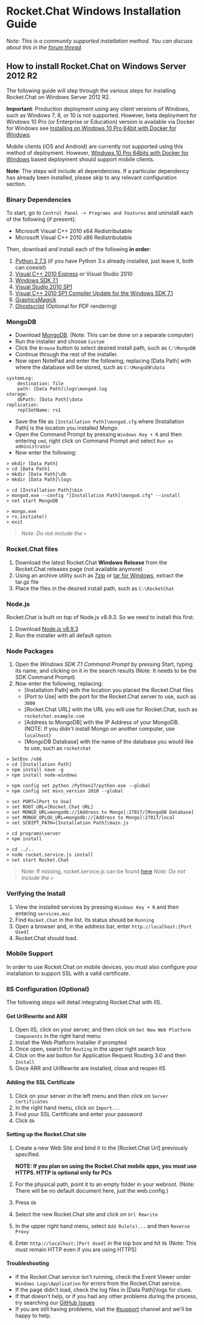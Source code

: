 # Rocket.Chat Windows Installation Guide

_Note: This is a community supported installation method. You can discuss about this in the_ [_forum thread_](https://forums.rocket.chat/t/broken-windows-server-2012-r2-installation-guide/413/2)_._

## How to install Rocket.Chat on Windows Server 2012 R2

The following guide will step through the various steps for installing Rocket.Chat on Windows Server 2012 R2.

**Important**: Production deployment using any client versions of Windows, such as Windows 7, 8, or 10 is not supported. However, beta deployment for Windows 10 Pro \(or Enterprise or Education\) version is available via Docker for Windows see [Installing on Windows 10 Pro 64bit with Docker for Windows](windows-10-pro.md).

Mobile clients \(iOS and Android\) are currently not supported using this method of deployment. However, [Windows 10 Pro 64bits with Docker for Windows](windows-10-pro.md) based deployment should support mobile clients.

**Note**: The steps will include all dependencies. If a particular dependency has already been installed, please skip to any relevant configuration section.

### Binary Dependencies

To start, go to `Control Panel -> Programs and Features` and uninstall each of the following \(if present\):

* Microsoft Visual C++ 2010 x64 Redistributable
* Microsoft Visual C++ 2010 x86 Redistributable

Then, download and install each of the following **in order**:

1. [Python 2.7.3](https://www.python.org/ftp/python/2.7.3/python-2.7.3.msi) \(if you have Python 3.x already installed, just leave it, both can coexist\)
2. [Visual C++ 2010 Express](https://support.microsoft.com/en-us/help/2977003/the-latest-supported-visual-c-downloads) or Visual Studio 2010
3. [Windows SDK 7.1](http://www.microsoft.com/en-us/download/details.aspx?id=8279)
4. [Visual Studio 2010 SP1](https://www.microsoft.com/en-us/download/details.aspx?id=34677)
5. [Visual C++ 2010 SP1 Compiler Update for the Windows SDK 7.1](http://www.microsoft.com/en-us/download/details.aspx?id=4422)
6. [GraphicsMagick](http://www.graphicsmagick.org/INSTALL-windows.html#prerequisites)
7. [Ghostscript](http://ghostscript.com/download/gsdnld.html) \(Optional for PDF rendering\)

### MongoDB

* Download [MongoDB](https://www.mongodb.org/downloads#production). \(Note: This can be done on a separate computer\)
* Run the installer and choose `Custom`
* Click the `Browse` button to select desired install path, such as `C:\MongoDB`
* Continue through the rest of the installer.
* Now open NotePad and enter the following, replacing \[Data Path\] with where the database will be stored, such as `C:\MongoDB\data`

```text
systemLog:
    destination: file
    path: [Data Path]\logs\mongod.log
storage:
    dbPath: [Data Path]\data
replication:
    replSetName: rs1
```

* Save the file as `[Installation Path]\mongod.cfg` where \[Installation Path\] is the location you installed Mongo
* Open the Command Prompt by pressing `Windows Key + R` and then entering `cmd`, right click on Command Prompt and select `Run as administrator`
* Now enter the following:

```text
> mkdir [Data Path]
> cd [Data Path]
> mkdir [Data Path]\db
> mkdir [Data Path]\logs

> cd [Installation Path]\bin
> mongod.exe --config "[Installation Path]\mongod.cfg" --install
> net start MongoDB

> mongo.exe
> rs.initiate()
> exit
```

> _Note: Do not include the `>`_

### Rocket.Chat files

1. Download the latest Rocket.Chat **Windows Release** from the Rocket.Chat releases page \(not available anymore\)
2. Using an archive utility such as [7zip](http://www.7-zip.org/) or [tar for Windows](http://gnuwin32.sourceforge.net/packages/gtar.htm), extract the tar.gz file
3. Place the files in the desired install path, such as `C:\RocketChat`

### Node.js

Rocket.Chat is built on top of Node.js v8.9.3. So we need to install this first.

1. Download [Node.js v8.9.3](https://nodejs.org/dist/v8.9.3/node-v8.9.3-x86.msi)
2. Run the installer with all default option.

### Node Packages

1. Open the _Windows SDK 7.1 Command Prompt_ by pressing Start, typing its name, and clicking on it in the search results \(Note: It needs to be the SDK Command Prompt\)
2. Now enter the following, replacing:
   * \[Installation Path\] with the location you placed the Rocket.Chat files
   * \[Port to Use\] with the port for the Rocket.Chat server to use, such as `3000`
   * \[Rocket.Chat URL\] with the URL you will use for Rocket.Chat, such as `rocketchat.example.com`
   * \[Address to MongoDB\] with the IP Address of your MongoDB. \(NOTE: If you didn't install Mongo on another computer, use `localhost`\)
   * \[MongoDB Database\] with the name of the database you would like to use, such as `rocketchat`

```text
> SetEnv /x86
> cd [Installation Path]
> npm install nave -g
> npm install node-windows

> npm config set python /Python27/python.exe --global
> npm config set msvs_version 2010 --global

> set PORT=[Port to Use]
> set ROOT_URL=[Rocket.Chat URL]
> set MONGO_URL=mongodb://[Address to Mongo]:27017/[MongoDB Database]
> set MONGO_OPLOG_URL=mongodb://[Address to Mongo]:27017/local
> set SCRIPT_PATH=[Installation Path]\main.js

> cd programs\server
> npm install

> cd ../..
> node rocket.service.js install
> net start Rocket.Chat
```

> Note: If missing, rocket.service.js can be found [here](https://github.com/Sing-Li/bbug/blob/master/images/rocket.service.js) _Note: Do not include the `>`_

### Verifying the Install

1. View the installed services by pressing `Windows Key + R` and then entering `services.msc`
2. Find `Rocket.Chat` in the list. Its status should be `Running`
3. Open a browser and, in the address bar, enter `http://localhost:[Port Used]`
4. Rocket.Chat should load.

### Mobile Support

In order to use Rocket.Chat on mobile devices, you must also configure your installation to support SSL with a valid certificate.

### IIS Configuration \(Optional\)

The following steps will detail integrating Rocket.Chat with IIS.

#### Get UrlRewrite and ARR

1. Open IIS, click on your server, and then click on `Get New Web Platform Components` in the right hand menu
2. Install the Web Platform Installer if prompted
3. Once open, search for `Routing` in the upper right search box
4. Click on the `Add` button for Application Request Routing 3.0 and then `Install`
5. Once ARR and UrlRewrite are installed, close and reopen IIS

#### Adding the SSL Certificate

1. Click on your server in the left menu and then click on `Server Certificates`
2. In the right hand menu, click on `Import...`
3. Find your SSL Certificate and enter your password
4. Click `Ok`

#### Setting up the Rocket.Chat site

1. Create a new Web Site and bind it to the \[Rocket.Chat Url\] previously specified.

   **NOTE: If you plan on using the Rocket.Chat mobile apps, you must use HTTPS. HTTP is optional only for PCs**

2. For the physical path, point it to an empty folder in your webroot. \(Note: There will be no default document here, just the web.config.\)
3. Press `Ok`
4. Select the new Rocket.Chat site and click on `Url Rewrite`
5. In the upper right hand menu, select `Add Rule(s)...` and then `Reverse Proxy`
6. Enter `http://localhost:[Port Used]` in the top box and hit `Ok` \(Note: This must remain HTTP even if you are using HTTPS\)

#### Troubleshooting

* If the Rocket.Chat service isn't running, check the Event Viewer under `Windows Logs\Application` for errors from the Rocket.Chat service.
* If the page didn't load, check the log files in \[Data Path\]\logs for clues.
* If that doesn't help, or if you had any other problems during the process, try searching our [GitHub Issues](https://github.com/RocketChat/Rocket.Chat/issues)
* If you are still having problems, visit the [\#support](https://open.rocket.chat/channel/support) channel and we'll be happy to help.

